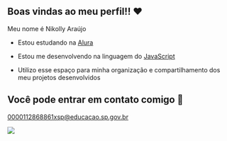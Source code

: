 ## Boas vindas ao meu perfil!! ❤

Meu nome é Nikolly Araújo
- Estou estudando na [Alura](https://www.alura.com)

- Estou me desenvolvendo na linguagem do [JavaScript](https://www.javascript.com.br)

- Utilizo esse espaço para minha organização e compartilhamento dos meu projetos desenvolvidos

## Você pode entrar em contato comigo 💌

0000112868861xsp@educacao.sp.gov.br

![](https://media1.tenor.com/m/ZgxICeR2xW4AAAAC/aloha-stitch.gif)





